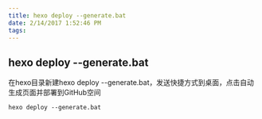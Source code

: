 ```yaml
---
title: hexo deploy --generate.bat
date: 2/14/2017 1:52:46 PM 
tags:
---
```

## hexo deploy --generate.bat ##
在hexo目录新建hexo deploy --generate.bat，发送快捷方式到桌面，点击自动生成页面并部署到GitHub空间
    
    hexo deploy --generate.bat
